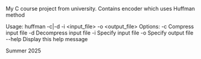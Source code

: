 My C course project from university. Contains encoder which uses Huffman method

Usage: huffman -c|-d -i <input_file> -o <output_file>
Options:
  -c           Compress input file
  -d           Decompress input file
  -i <file>    Specify input file
  -o <file>    Specify output file
  --help       Display this help message

Summer 2025
